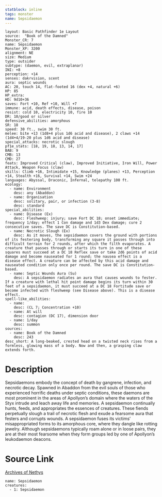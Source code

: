 ```yaml
---
statblock: inline
tags: monster
name: Sepsidaemon
---
```

```statblock
layout: Basic Pathfinder 1e Layout
source:  "Book of the Damned"
Monster_CR: 7
name: Sepsidaemon
Monster_XP: 3200
alignment: NE
size: Medium
type: outsider
subtype: (daemon, evil, extraplanar)
INI: +8
perception: +14
senses: dakrvision, scent
aura: septic wounds
AC: 20, touch 14, flat-footed 16 (dex +4, natural +6)
HP: 85
HP_extra: 
HD: 9d10+36
saves: Fort +10, Ref +10, Will +7
immune: acid, death effects, disease, poison
resist: cold 10, electricity 10, fire 10
DR: 10/good or silver
defensive_abilities: amorphous
SR: 18
speed: 30 ft., swim 30 ft.
melee: bite +13 (1d8+4 plus 1d6 acid and disease), 2 claws +14 (1d4+4/19-20 plus 1d6 acid and disease)
special_attacks: necrotic slough
pf1e_stats: [18, 19, 18, 13, 14, 17]
BAB: 9
CMB: 13
CMD: 27
feats: Improved Critical (claw), Improved Initiative, Iron Will, Power Attack, Weapon Focus (claw)
skills: Climb +16, Intimidate +15, Knowledge (planes) +13, Perception +14, Stealth +16, Survival +14, Swim +24
languages: Abyssal, Draconic, Infernal, telepathy 100 ft.
ecology:
  - name: Environment
    desc: any (Abaddon)
  - name: Organisation
    desc: solitary, pair, or infection (3-8)
    desc: standard
special_abilities:
  - name: Disease (Ex)
    desc: Fleshweep: injury; save Fort DC 18; onset immediate; frequency 1/day; effect 1 Con damage and 1d3 Dex damage; cure 2 consecutive saves. The save DC is Constitution-based.
  - name: Necrotic Slough (Ex)
    desc: As it moves, the sepsidaemon covers the ground with portions of its festering body, transforming any square it passes through into difficult terrain for 2 rounds, after which the filth evaporates. A creature that passes through or starts its turn in one of these squares must succeed at a DC 18 Reflex save or take 2d6 points of acid damage and become nauseated for 1 round; the nausea effect is a disease effect. A creature can be affected by this acid damage and nauseated condition only once per round. The save DC is Constitution-based.
  - name: Septic Wounds Aura (Su)
    desc: A sepsidaemon radiates an aura that causes wounds to fester. If a creature with lethal hit point damage begins its turn within 30 feet of a sepsidaemon, it must succeed at a DC 18 Fortitude save or become infected with fleshweep (see Disease above). This is a disease effect.
spell-like_abilities:
  - name:
    desc: (CL 7; Concentration +10)
  - name: At will
    desc: contagion (DC 17), dimension door
  - name: 1/day
    desc: summon
sources:
  - name: Book of the Damned
    desc: 243
desc_short: A long-beaked, crested head on a twisted neck rises from a formless, glowing mass of a body. Now and then, a grasping claw extends forth.
```
# Description
Sepsidaemons embody the concept of death by gangrene, infection, and necrotic decay. Spawned in Abaddon from the evil souls of those who experienced horrific deaths under septic conditions, these daemons are most prominent in the areas of Apollyon’s domain where the waters of the Styx intrude and leach away life and memories. A sepsidaemon continually hunts, feeds, and appropriates the essences of creatures. These fiends perpetually slough a trail of necrotic flesh and exude a fearsome aura that festers and corrupts wounds. A sepsidaemon fuses its victims’ misappropriated forms to its amorphous core, where they dangle like rotting jewelry. Although sepsidaemons typically roam alone or in loose pairs, they are at their most fearsome when they form groups led by one of Apollyon’s leukodaemon deacons.
# Source Link
[Archives of Nethys](https://aonprd.com/MonsterDisplay.aspx?ItemName=Sepsidaemon)
```encounter-table
name: Sepsidaemon
creatures:
  - 1: Sepsidaemon
```
